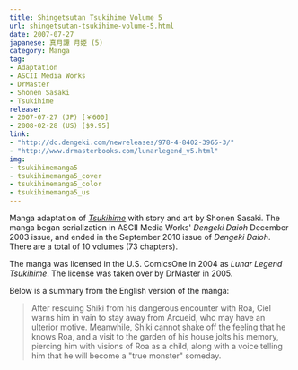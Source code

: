 ```yaml
---
title: Shingetsutan Tsukihime Volume 5
url: shingetsutan-tsukihime-volume-5.html
date: 2007-07-27
japanese: 真月譚 月姫 (5)
category: Manga
tag:
- Adaptation
- ASCII Media Works
- DrMaster
- Shonen Sasaki
- Tsukihime
release:
- 2007-07-27 (JP) [￥600]
- 2008-02-28 (US) [$9.95]
link:
- "http://dc.dengeki.com/newreleases/978-4-8402-3965-3/"
- "http://www.drmasterbooks.com/lunarlegend_v5.html"
img:
- tsukihimemanga5
- tsukihimemanga5_cover
- tsukihimemanga5_color
- tsukihimemanga5_us
---
```


Manga adaptation of [*Tsukihime*](tsukihime.html) with story and art by Shonen Sasaki. The manga began serialization in ASCII Media Works' *Dengeki Daioh* December 2003 issue, and ended in the September 2010 issue of *Dengeki Daioh*. There are a total of 10 volumes (73 chapters).

The manga was licensed in the U.S. ComicsOne in 2004 as *Lunar Legend Tsukihime*. The license was taken over by DrMaster in 2005.

Below is a summary from the English version of the manga:

> After rescuing Shiki from his dangerous encounter with Roa, Ciel warns him in vain to stay away from Arcueid, who may have an ulterior motive. Meanwhile, Shiki cannot shake off the feeling that he knows Roa, and a visit to the garden of his house jolts his memory, piercing him with visions of Roa as a child, along with a voice telling him that he will become a "true monster" someday.